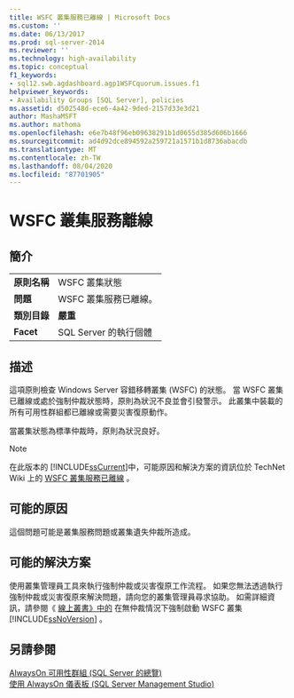 ```yaml
---
title: WSFC 叢集服務已離線 | Microsoft Docs
ms.custom: ''
ms.date: 06/13/2017
ms.prod: sql-server-2014
ms.reviewer: ''
ms.technology: high-availability
ms.topic: conceptual
f1_keywords:
- sql12.swb.agdashboard.agp1WSFCquorum.issues.f1
helpviewer_keywords:
- Availability Groups [SQL Server], policies
ms.assetid: d502548d-ece6-4a42-9ded-2157d33e3d21
author: MashaMSFT
ms.author: mathoma
ms.openlocfilehash: e6e7b48f96eb09638291b1d0655d385d606b1666
ms.sourcegitcommit: ad4d92dce894592a259721a1571b1d8736abacdb
ms.translationtype: MT
ms.contentlocale: zh-TW
ms.lasthandoff: 08/04/2020
ms.locfileid: "87701905"
---
```

# <a name="wsfc-cluster-service-is-offline"></a>WSFC 叢集服務離線
    
## <a name="introduction"></a>簡介  
  
|||  
|-|-|  
|**原則名稱**|WSFC 叢集狀態|  
|**問題**|WSFC 叢集服務已離線。|  
|**類別目錄**|**嚴重**|  
|**Facet**|SQL Server 的執行個體|  
  
## <a name="description"></a>描述  
 這項原則檢查 Windows Server 容錯移轉叢集 (WSFC) 的狀態。 當 WSFC 叢集已離線或處於強制仲裁狀態時，原則為狀況不良並會引發警示。 此叢集中裝載的所有可用性群組都已離線或需要災害復原動作。  
  
 當叢集狀態為標準仲裁時，原則為狀況良好。  
  
> [!NOTE]  
>  在此版本的 [!INCLUDE[ssCurrent](../../../includes/sscurrent-md.md)]中，可能原因和解決方案的資訊位於 TechNet Wiki 上的 [WSFC 叢集服務已離線](https://go.microsoft.com/fwlink/p/?LinkId=220849) 。  
  
## <a name="possible-causes"></a>可能的原因  
 這個問題可能是叢集服務問題或叢集遺失仲裁所造成。  
  
## <a name="possible-solution"></a>可能的解決方案  
 使用叢集管理員工具來執行強制仲裁或災害復原工作流程。 如果您無法透過執行強制仲裁或災害復原來解決問題，請向您的叢集管理員尋求協助。 如需詳細資訊，請參閱《 [線上叢書》中的](../../../sql-server/failover-clusters/windows/force-a-wsfc-cluster-to-start-without-a-quorum.md) 在無仲裁情況下強制啟動 WSFC 叢集 [!INCLUDE[ssNoVersion](../../../includes/ssnoversion-md.md)] 。  
  
## <a name="see-also"></a>另請參閱  
 [AlwaysOn 可用性群組 &#40;SQL Server 的總覽&#41;](overview-of-always-on-availability-groups-sql-server.md)   
 [使用 AlwaysOn 儀表板 &#40;SQL Server Management Studio&#41;](use-the-always-on-dashboard-sql-server-management-studio.md)  
  
  
